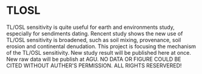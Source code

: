 # TLOSL
TL/OSL sensitivity is quite useful for earth and environments study, especially for sendiments dating. 
Rencent study shows the new use of TL/OSL sensitivity is broadened, such as soil mixing, provenance, soil erosion and continental denudation.
This project is focusing the mechanism of the TL/OSL sensitivity. 
New study result will be published here at once. 
New raw data will be publish at AGU.
NO DATA OR FIGURE COULD BE CITED WITHOUT AUTHER'S PERMISSION.
ALL RIGHTS RESERVERED!
